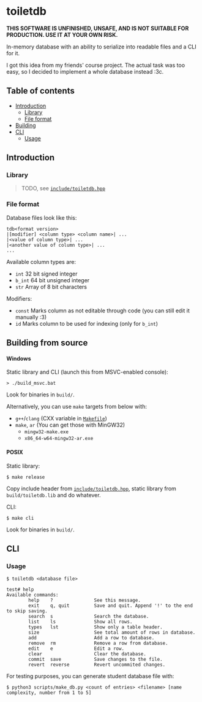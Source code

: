 # toiletdb

**THIS SOFTWARE IS UNFINISHED, UNSAFE, AND IS NOT SUITABLE FOR PRODUCTION. USE IT AT YOUR OWN RISK.**

In-memory database with an ability to serialize into readable files and a CLI for it.

I got this idea from my friends' course project.
The actual task was too easy, so I decided to implement a whole database instead :3c.

## Table of contents

- [Introduction](#introduction)
    - [Library](#library)
    - [File format](#file-format)
- [Building](#building-from-source)
- [CLI](#cli)
    - [Usage](#usage)

## Introduction

### Library

> TODO, see [`include/toiletdb.hpp`](include/toiletdb.hpp)

### File format

Database files look like this:

```
tdb<format version>
|[modifier] <column type> <column name>| ...
|<value of column type>| ...
|<another value of column type>| ...
...
```

Available column types are:

- `int`   32 bit signed integer
- `b_int` 64 bit unsigned integer
- `str`   Array of 8 bit characters

Modifiers:

- `const` Marks column as not editable through code (you can still edit it manually :3)
- `id`    Marks column to be used for indexing (only for `b_int`)

## Building from source

#### Windows

Static library and CLI (launch this from MSVC-enabled console):
```console
> ./build_msvc.bat
```

Look for binaries in `build/`.

Alternatively, you can use `make` targets from below with:

- `g++`/`clang` (CXX variable in [`Makefile`](./Makefile))
- `make`, `ar` (You can get those with MinGW32)
    - `mingw32-make.exe`
    - `x86_64-w64-mingw32-ar.exe`

#### POSIX

Static library:

```console
$ make release
```

Copy include header from [`include/toiletdb.hpp`](include/toiletdb.hpp), static library from `build/toiletdb.lib` and do whatever.

CLI:

```console
$ make cli
```

Look for binaries in `build/`.

## CLI

### Usage

```console
$ toiletdb <database file>
```

```console
test# help
Available commands:
        help    ?               See this message.
        exit    q, quit         Save and quit. Append '!' to the end to skip saving.
        search  s               Search the database.
        list    ls              Show all rows.
        types   lst             Show only a table header.
        size                    See total amount of rows in database.
        add                     Add a row to database.
        remove  rm              Remove a row from database.
        edit    e               Edit a row.
        clear                   Clear the database.
        commit  save            Save changes to the file.
        revert  reverse         Revert uncommited changes.
```

For testing purposes, you can generate student database file with:

```console
$ python3 scripts/make_db.py <count of entries> <filename> [name complexity, number from 1 to 5]
```
